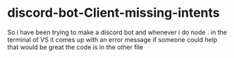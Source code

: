 # discord-bot-Client-missing-intents
So i have been trying to make a discord bot and whenever i do node . in the terminal of VS it comes up with an error message if someone could help that would be great 
the code is in the other file
